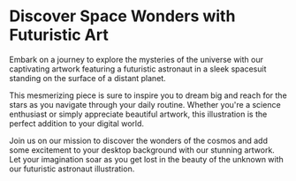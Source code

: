 <!--font:Montserrat-->

# Discover Space Wonders with Futuristic Art

Embark on a journey to explore the mysteries of the universe with our captivating artwork featuring a futuristic astronaut in a sleek spacesuit standing on the surface of a distant planet.

This mesmerizing piece is sure to inspire you to dream big and reach for the stars as you navigate through your daily routine. Whether you're a science enthusiast or simply appreciate beautiful artwork, this illustration is the perfect addition to your digital world.

Join us on our mission to discover the wonders of the cosmos and add some excitement to your desktop background with our stunning artwork. Let your imagination soar as you get lost in the beauty of the unknown with our futuristic astronaut illustration.

<!--

Write me markdown content of website with wallpaper:

"An illustration of a futuristic astronaut in a sleek spacesuit, standing on the surface of a distant planet."

The header of the page should not be copy of the text but rather a real content of the website which is using this wallpaper.


---


# Exploring the Unknown: A Journey to Distant Planets

![Futuristic Astronaut Wallpaper](https://example.com/futuristic-astronaut-wallpaper.jpg)

Embark on an adventure to explore the mysteries of the universe with our collection of stunning wallpapers. This particular wallpaper features a futuristic astronaut in a sleek spacesuit, standing on the surface of a distant planet. 

Let this wallpaper inspire you to dream big and reach for the stars as you navigate through your daily routine. Whether you're a science enthusiast or simply appreciate beautiful artwork, this wallpaper is sure to elevate your desktop background to new heights.

Join us on our mission to discover the wonders of the cosmos and add some excitement to your digital world with our captivating wallpapers.


---


Heading is too long, rewrite whole content.


---


# Discover the Wonders of the Universe with Our Futuristic Astronaut Wallpaper

Are you ready to embark on a journey to explore the mysteries of the universe? Look no further than our collection of stunning wallpapers, featuring a futuristic astronaut in a sleek spacesuit standing on the surface of a distant planet.

This captivating wallpaper is sure to inspire you to dream big and reach for the stars as you navigate through your daily routine. Whether you're a science enthusiast or simply appreciate beautiful artwork, this wallpaper is the perfect addition to your desktop background.

Join us on our mission to discover the wonders of the cosmos and add some excitement to your digital world with our mesmerizing wallpapers. Get lost in the beauty of the unknown and let your imagination soar with our futuristic astronaut wallpaper.


---


Heading should not include word "wallpaper". The website should not be about the wallpaper itself, wallpaper is just a related background, rewrite whole content.


---


# Explore the Mysteries of the Universe with Our Futuristic Astronaut Illustration

Embark on a journey to discover the wonders of the universe with our captivating illustration featuring a futuristic astronaut in a sleek spacesuit standing on the surface of a distant planet.

This mesmerizing artwork is sure to inspire you to dream big and reach for the stars as you navigate through your daily routine. Whether you're a science enthusiast or simply appreciate beautiful illustrations, this piece is the perfect addition to your digital world.

Join us on our mission to explore the mysteries of the cosmos and add some excitement to your desktop background with our stunning illustration. Let your imagination soar as you get lost in the beauty of the unknown with our futuristic astronaut artwork.


---


Heading is too long, rewrite whole content.


---


# Discover the Wonders of the Universe with Our Futuristic Astronaut Artwork

Embark on a journey to explore the mysteries of the universe with our captivating artwork featuring a futuristic astronaut in a sleek spacesuit standing on the surface of a distant planet.

This mesmerizing piece is sure to inspire you to dream big and reach for the stars as you navigate through your daily routine. Whether you're a science enthusiast or simply appreciate beautiful artwork, this illustration is the perfect addition to your digital world.

Join us on our mission to discover the wonders of the cosmos and add some excitement to your desktop background with our stunning artwork. Let your imagination soar as you get lost in the beauty of the unknown with our futuristic astronaut illustration.


---


Write me a Google font which is best fitting for the website.

Pick from the list:
- Raleway
- Poppins
- Playfair Display
- Lato
- Dancing Script
- Montserrat
- Open Sans
- Orbitron
- Lobster
- Alegreya
- IBM Plex Sans
- Great Vibes
- Barlow Condensed
- Inter
- Futura
- Exo 2
- Roboto


Write just the font name nothing else.


---


I recommend using "Montserrat" as the Google font for the website.

-->
